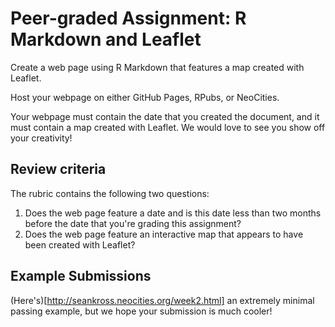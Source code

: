 # Peer-graded Assignment: R Markdown and Leaflet  
Create a web page using R Markdown that features a map created with Leaflet.  

Host your webpage on either GitHub Pages, RPubs, or NeoCities.  

Your webpage must contain the date that you created the document, and it must contain a map created with Leaflet. We would love to see you show off your creativity!  

## Review criteria  
The rubric contains the following two questions:

1. Does the web page feature a date and is this date less than two months before the date that you're grading this assignment?  
2. Does the web page feature an interactive map that appears to have been created with Leaflet?  

## Example Submissions
(Here's)[http://seankross.neocities.org/week2.html] an extremely minimal passing example, but we hope your submission is much cooler!
